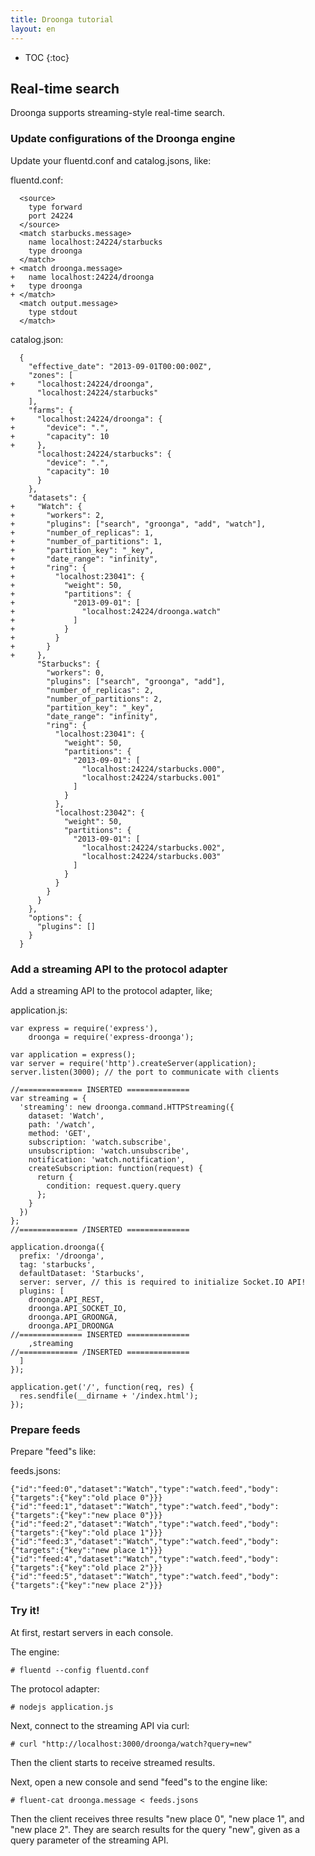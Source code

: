 ```yaml
---
title: Droonga tutorial
layout: en
---
```


* TOC
{:toc}

## Real-time search

Droonga supports streaming-style real-time search.

### Update configurations of the Droonga engine

Update your fluentd.conf and catalog.jsons, like:

fluentd.conf:

      <source>
        type forward
        port 24224
      </source>
      <match starbucks.message>
        name localhost:24224/starbucks
        type droonga
      </match>
    + <match droonga.message>
    +   name localhost:24224/droonga
    +   type droonga
    + </match>
      <match output.message>
        type stdout
      </match>

catalog.json:

      {
        "effective_date": "2013-09-01T00:00:00Z",
        "zones": [
    +     "localhost:24224/droonga",
          "localhost:24224/starbucks"
        ],
        "farms": {
    +     "localhost:24224/droonga": {
    +       "device": ".",
    +       "capacity": 10
    +     },
          "localhost:24224/starbucks": {
            "device": ".",
            "capacity": 10
          }
        },
        "datasets": {
    +     "Watch": {
    +       "workers": 2,
    +       "plugins": ["search", "groonga", "add", "watch"],
    +       "number_of_replicas": 1,
    +       "number_of_partitions": 1,
    +       "partition_key": "_key",
    +       "date_range": "infinity",
    +       "ring": {
    +         "localhost:23041": {
    +           "weight": 50,
    +           "partitions": {
    +             "2013-09-01": [
    +               "localhost:24224/droonga.watch"
    +             ]
    +           }
    +         }
    +       }
    +     },
          "Starbucks": {
            "workers": 0,
            "plugins": ["search", "groonga", "add"],
            "number_of_replicas": 2,
            "number_of_partitions": 2,
            "partition_key": "_key",
            "date_range": "infinity",
            "ring": {
              "localhost:23041": {
                "weight": 50,
                "partitions": {
                  "2013-09-01": [
                    "localhost:24224/starbucks.000",
                    "localhost:24224/starbucks.001"
                  ]
                }
              },
              "localhost:23042": {
                "weight": 50,
                "partitions": {
                  "2013-09-01": [
                    "localhost:24224/starbucks.002",
                    "localhost:24224/starbucks.003"
                  ]
                }
              }
            }
          }
        },
        "options": {
          "plugins": []
        }
      }

### Add a streaming API to the protocol adapter


Add a streaming API to the protocol adapter, like;

application.js:

    var express = require('express'),
        droonga = require('express-droonga');
    
    var application = express();
    var server = require('http').createServer(application);
    server.listen(3000); // the port to communicate with clients
    
    //============== INSERTED ==============
    var streaming = {
      'streaming': new droonga.command.HTTPStreaming({
        dataset: 'Watch',
        path: '/watch',
        method: 'GET',
        subscription: 'watch.subscribe',
        unsubscription: 'watch.unsubscribe',
        notification: 'watch.notification',
        createSubscription: function(request) {
          return {
            condition: request.query.query
          };
        }
      })
    };
    //============= /INSERTED ==============
    
    application.droonga({
      prefix: '/droonga',
      tag: 'starbucks',
      defaultDataset: 'Starbucks',
      server: server, // this is required to initialize Socket.IO API!
      plugins: [
        droonga.API_REST,
        droonga.API_SOCKET_IO,
        droonga.API_GROONGA,
        droonga.API_DROONGA
    //============== INSERTED ==============
        ,streaming
    //============= /INSERTED ==============
      ]
    });

    application.get('/', function(req, res) {
      res.sendfile(__dirname + '/index.html');
    });

### Prepare feeds

Prepare "feed"s like:

feeds.jsons:

    {"id":"feed:0","dataset":"Watch","type":"watch.feed","body":{"targets":{"key":"old place 0"}}}
    {"id":"feed:1","dataset":"Watch","type":"watch.feed","body":{"targets":{"key":"new place 0"}}}
    {"id":"feed:2","dataset":"Watch","type":"watch.feed","body":{"targets":{"key":"old place 1"}}}
    {"id":"feed:3","dataset":"Watch","type":"watch.feed","body":{"targets":{"key":"new place 1"}}}
    {"id":"feed:4","dataset":"Watch","type":"watch.feed","body":{"targets":{"key":"old place 2"}}}
    {"id":"feed:5","dataset":"Watch","type":"watch.feed","body":{"targets":{"key":"new place 2"}}}

### Try it!

At first, restart servers in each console.

The engine:

    # fluentd --config fluentd.conf

The protocol adapter:

    # nodejs application.js

Next, connect to the streaming API via curl:

    # curl "http://localhost:3000/droonga/watch?query=new"

Then the client starts to receive streamed results.

Next, open a new console and send "feed"s to the engine like:

    # fluent-cat droonga.message < feeds.jsons

Then the client receives three results "new place 0", "new place 1", and "new place 2". They are search results for the query "new", given as a query parameter of the streaming API.

